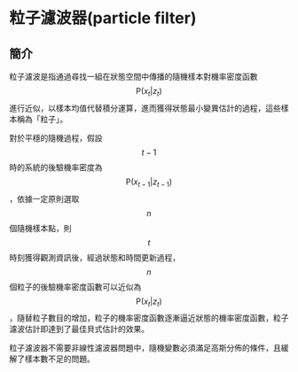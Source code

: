 # 粒子濾波器(particle filter)

## 簡介

粒子濾波是指通過尋找一組在狀態空間中傳播的隨機樣本對機率密度函數$$\mathrm{P}(x_t|z_t)$$進行近似，以樣本均值代替積分運算，進而獲得狀態最小變異估計的過程，這些樣本稱為「粒子」。

對於平穩的隨機過程，假設$$t-1$$​時的系統的後驗機率密度為$$\mathrm{P}(x_{t-1}|z_{t-1})$$，依據一定原則選取$$n$$​個隨機樣本點，則$$t$$​時刻獲得觀測資訊後，經過狀態和時間更新過程，$$n$$​個粒子的後驗機率密度函數可以近似為$$\mathrm{P}(x_t|z_t)$$，隨替粒子數目的增加，粒子的機率密度函數逐漸逼近狀態的機率密度函數，粒子濾波估計即達到了最佳貝式估計的效果。

粒子濾波器不需要非線性濾波器問題中，隨機變數必須滿足高斯分佈的條件，且緩解了樣本數不足的問題。

